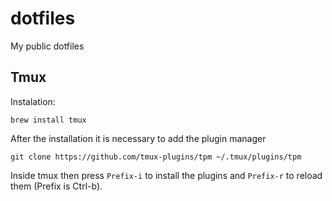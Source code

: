 # dotfiles
My public dotfiles

## Tmux
Instalation:
```
brew install tmux
```
After the installation it is necessary to add the plugin manager
```
git clone https://github.com/tmux-plugins/tpm ~/.tmux/plugins/tpm
```
Inside tmux then press `Prefix-i` to install the plugins and `Prefix-r` to reload them (Prefix is Ctrl-b).
